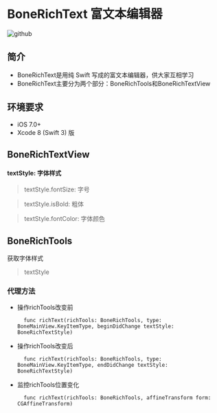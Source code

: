 # BoneRichText 富文本编辑器

![github](https://github.com/kuangtao22/BoneRichText-/blob/master/%E9%A2%84%E8%A7%88.gif
 "github")  
 
## 简介

* BoneRichText是用纯 Swift 写成的富文本编辑器，供大家互相学习
* BoneRichText主要分为两个部分：BoneRichTools和BoneRichTextView

## 环境要求

* iOS 7.0+
* Xcode 8 (Swift 3) 版

## BoneRichTextView

#### textStyle: 字体样式

> textStyle.fontSize: 字号

> textStyle.isBold: 粗体

> textStyle.fontColor: 字体颜色

## BoneRichTools

获取字体样式
> textStyle

### 代理方法

* 操作richTools改变前
	
		func richText(richTools: BoneRichTools, type: BoneMainView.KeyItemType, beginDidChange textStyle: BoneRichTextStyle)

* 操作richTools改变后
		
		func richText(richTools: BoneRichTools, type: BoneMainView.KeyItemType, endDidChange textStyle: BoneRichTextStyle)
    
* 监控richTools位置变化    
    
		func richText(richTools: BoneRichTools, affineTransform form: CGAffineTransform)
   
   
   
